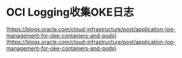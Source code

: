 # OCI Logging收集OKE日志

[https://blogs.oracle.com/cloud-infrastructure/post/application-log-management-for-oke-containers-and-pods](https://blogs.oracle.com/cloud-infrastructure/post/application-log-management-for-oke-containers-and-pods)